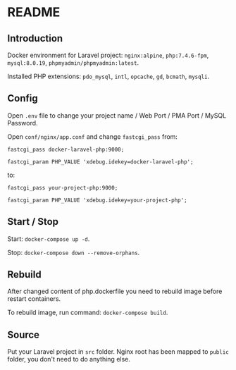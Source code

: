 # README

## Introduction

Docker environment for Laravel project: `nginx:alpine`, `php:7.4.6-fpm`, `mysql:8.0.19`, `phpmyadmin/phpmyadmin:latest`.

Installed PHP extensions: `pdo_mysql`, `intl`, `opcache`, `gd`, `bcmath`, `mysqli`.

## Config

Open `.env` file to change your project name / Web Port / PMA Port / MySQL Password.

Open `conf/nginx/app.conf` and change `fastcgi_pass` from:

```
fastcgi_pass docker-laravel-php:9000;
```
```
fastcgi_param PHP_VALUE 'xdebug.idekey=docker-laravel-php';
```

to:

```
fastcgi_pass your-project-php:9000;
```
```
fastcgi_param PHP_VALUE 'xdebug.idekey=your-project-php';
```

## Start / Stop

Start: `docker-compose up -d`.

Stop: `docker-compose down --remove-orphans`.

## Rebuild

After changed content of php.dockerfile you need to rebuild image before restart containers.

To rebuild image, run command: `docker-compose build`.

## Source

Put your Laravel project in `src` folder. Nginx root has been mapped to `public` folder, you don't need to do anything else.
